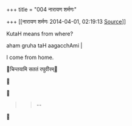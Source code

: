 +++
title = "004 नारायण शर्मणः"

+++
[[नारायण शर्मणः	2014-04-01, 02:19:13 [Source](https://groups.google.com/g/samskrita/c/PEpQd5tsFoo)]]



KutaH means from where?

aham gruha taH aagacchAmi \|

I come from home.  
  
💐चिन्तयामि सततं रघुवीरम्💐

  

  





> 
> > --  
> > 



